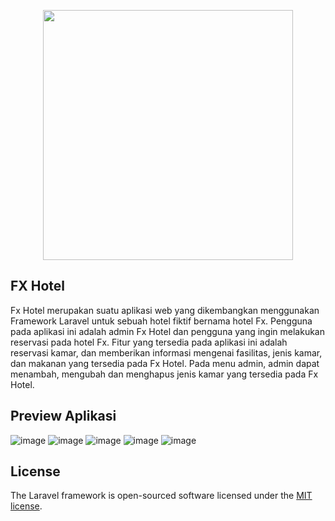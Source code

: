 <p align="center"><a href="https://laravel.com" target="_blank"><img src="https://raw.githubusercontent.com/laravel/art/master/logo-lockup/5%20SVG/2%20CMYK/1%20Full%20Color/laravel-logolockup-cmyk-red.svg" width="400"></a></p>

## FX Hotel
Fx Hotel merupakan suatu aplikasi web yang dikembangkan menggunakan Framework Laravel untuk sebuah hotel fiktif bernama hotel Fx. Pengguna pada aplikasi ini adalah admin Fx Hotel dan pengguna yang ingin melakukan reservasi pada hotel Fx. Fitur yang tersedia pada aplikasi ini adalah reservasi kamar, dan memberikan informasi mengenai fasilitas, jenis kamar, dan makanan yang tersedia pada Fx Hotel. Pada menu admin, admin dapat menambah, mengubah dan menghapus jenis kamar yang tersedia pada Fx Hotel.   

## Preview Aplikasi
![image](https://github.com/iBRabbit/project-web-programming-theory/assets/50369069/42a5aa62-3f8b-42d8-b4fa-76166bb96883)
![image](https://github.com/iBRabbit/project-web-programming-theory/assets/50369069/17d89cb2-82ba-4874-b7e6-1a2ee956611d)
![image](https://github.com/iBRabbit/project-web-programming-theory/assets/50369069/409f13f7-d654-4428-b44b-37d3e1e9b010)
![image](https://github.com/iBRabbit/project-web-programming-theory/assets/50369069/8e585952-8b6d-45af-9fc8-f06b053f4e31)
![image](https://github.com/iBRabbit/project-web-programming-theory/assets/50369069/7454c6b8-c6dc-4d5c-aa2b-04d42242bb14)


## License
The Laravel framework is open-sourced software licensed under the [MIT license](https://opensource.org/licenses/MIT).
